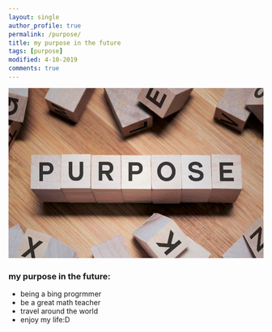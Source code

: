 ```yaml
---
layout: single
author_profile: true
permalink: /purpose/
title: my purpose in the future
tags: [purpose]
modified: 4-10-2019
comments: true
---
```

![purpose](assets/images/purpose.webp)
### my purpose in the future:
* being a bing progrmmer
* be a great math teacher
* travel around the world
* enjoy my life:D


